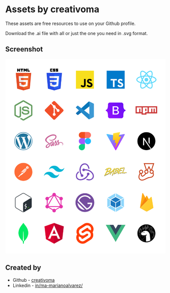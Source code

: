 # Assets by creativoma

These assets are free resources to use on your Github profile.

Download the .ai file with all or just the one you need in .svg format.

## Screenshot

![](./language-and-tools-logos/screenshot.png)


## Created by

- Github - [creativoma](https://github.com/creativoma)
- Linkedin - [in/ma-marianoalvarez/](https://www.linkedin.com/in/ma-marianoalvarez/)